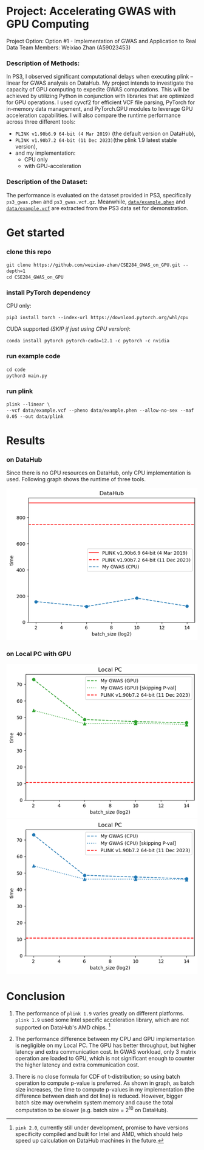 # Project: Accelerating GWAS with GPU Computing
Project Option: Option #1 - Implementation of GWAS and Application to Real Data
Team Members: Weixiao Zhan (A59023453)

### Description of Methods: 
In PS3, I observed significant computational delays when executing plink –linear for GWAS analysis on DataHub. My project intends to investigate the capacity of GPU computing to expedite GWAS computations. This will be achieved by utilizing Python in conjunction with libraries that are optimized for GPU operations. I used cyvcf2 for efficient VCF file parsing, PyTorch for in-memory data management, and PyTorch.GPU modules to leverage GPU acceleration capabilities. 
I will also compare the runtime performance across three different tools: 
* `PLINK v1.90b6.9 64-bit (4 Mar 2019)` (the default version on DataHub), 
* `PLINK v1.90b7.2 64-bit (11 Dec 2023)`(the plink 1.9 latest stable version),
* and my implementation:
    * CPU only
    * with GPU-acceleration

### Description of the Dataset: 
The performance is evaluated on the dataset provided in PS3, specifically `ps3_gwas.phen` and `ps3_gwas.vcf.gz`.
Meanwhile, [`data/example.phen`](data/example.phen) and [`data/example.vcf`](data/example.vcf) are extracted from the PS3 data set for demonstration.

# Get started
### clone this repo
```
git clone https://github.com/weixiao-zhan/CSE284_GWAS_on_GPU.git --depth=1
cd CSE284_GWAS_on_GPU
```

### install PyTorch dependency
CPU only:
```
pip3 install torch --index-url https://download.pytorch.org/whl/cpu
```
CUDA supported *(SKIP if just using CPU version)*:
```
conda install pytorch pytorch-cuda=12.1 -c pytorch -c nvidia
```
### run example code
```
cd code
python3 main.py
```
### run plink
```
plink --linear \
--vcf data/example.vcf --pheno data/example.phen --allow-no-sex --maf 0.05 --out data/plink

```

# Results
### on DataHub
Since there is no GPU resources on DataHub, only CPU implementation is used. Following graph shows the runtime of three tools.

![](datahub.png)

### on Local PC with GPU
![](local_GPU.png)
![](local_CPU.png)

#  Conclusion
1. The performance of `plink 1.9` varies greatly on different platforms. 
`plink 1.9` used some Intel specific acceleration library, 
which are not supported on DataHub's AMD chips. [^1]

[^1]: `pink 2.0`, currently still under development, promise to have versions specificity compiled and built for Intel and AMD, 
which should help speed up calculation on DataHub machines in the future.

2. The performance difference between my CPU and GPU implementation is negligible on my Local PC.
The GPU has better throughput, but higher latency and extra communication cost. 
In GWAS workload, only 3 matrix operation are loaded to GPU, 
which is not significant enough to counter the higher latency and extra communication cost.

3. There is no close formula for CDF of t-distribution; so using batch operation to compute p-value is preferred.
As shown in graph, as batch size increases, the time to compute p-values in my implementation (the difference between dash and dot line) is reduced.
However, bigger batch size may overwhelm system memory and 
cause the total computation to be slower 
(e.g. batch size = $2^{10}$ on DataHub). 

